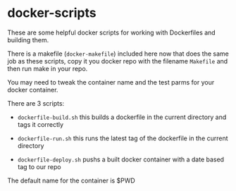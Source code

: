 # docker-scripts

These are some helpful docker scripts for working with Dockerfiles and building them.

There is a makefile (`docker-makefile`) included here now that does the same job as these scripts, copy it you docker repo with the filename `Makefile` and then run make in your repo.

You may need to tweak the container name and the test parms for your docker container.

There are 3 scripts:

* `dockerfile-build.sh` this builds a dockerfile in the current directory and tags it correctly

* `dockerfile-run.sh` this runs the latest tag of the dockerfile in the current directory

* `dockerfile-deploy.sh` pushs a built docker container with a date based tag to our repo

The default name for the container is $PWD
